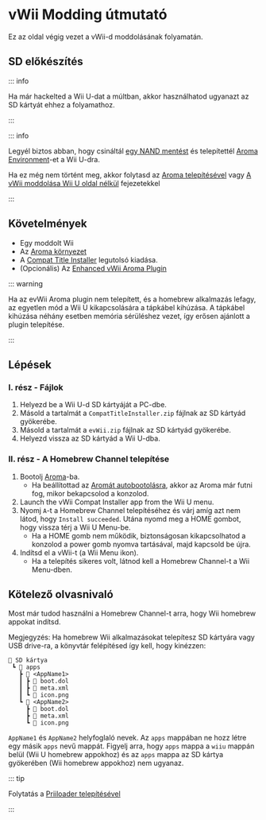 # vWii Modding útmutató

Ez az oldal végig vezet a vWii-d moddolásának folyamatán.

## SD előkészítés

::: info

Ha már hackelted a Wii U-dat a múltban, akkor használhatod ugyanazt az SD kártyát ehhez a folyamathoz.

:::

::: info

Legyél biztos abban, hogy csináltál [egy NAND mentést](https://wiiu.hacks.guide/aroma/nand-backup) és telepítettél [Aroma Environment](https://aroma.foryour.cafe/)-et a Wii U-dra.

Ha ez még nem történt meg, akkor folytasd az [Aroma telepítésével](https://wiiu.hacks.guide/aroma/getting-started) vagy [A vWii moddolása Wii U oldal nélkül](wiiu-nand-dumper) fejezetekkel

:::

## Követelmények

- Egy moddolt Wii
- Az [Aroma környezet](https://aroma.foryour.cafe/)
- A [Compat Title Installer](https://hb-app.store/wiiu/CompatTitleInstaller) legutolsó kiadása.
- (Opcionális) Az [Enhanced vWii Aroma Plugin](https://hb-app.store/wiiu/evWii)

::: warning

Ha az evWii Aroma plugin nem telepített, és a homebrew alkalmazás lefagy, az egyetlen mód a Wii U kikapcsolására a tápkábel kihúzása. A tápkábel kihúzása néhány esetben memória sérüléshez vezet, így erősen ajánlott a plugin telepítése.

:::

## Lépések

### I. rész - Fájlok

1. Helyezd be a Wii U-d SD kártyáját a PC-dbe.
2. Másold a tartalmát a `CompatTitleInstaller.zip` fájlnak az SD kártyád gyökerébe.
3. Másold a tartalmát a `evWii.zip` fájlnak az SD kártyád gyökerébe.
4. Helyezd vissza az SD kártyád a Wii U-dba.

### II. rész - A Homebrew Channel telepítése

1. Bootolj [Aroma](https://wiiu.hacks.guide/aroma/finalizing-setup)-ba.
   - Ha beállítottad az [Aromát autobootolásra](https://wiiu.hacks.guide/aroma/autobooting), akkor az Aroma már futni fog, mikor bekapcsolod a konzolod.
2. Launch the vWii Compat Installer app from the Wii U menu.
3. Nyomj `A`-t a Homebrew Channel telepítéséhez és várj amíg azt nem látod, hogy `Install succeeded`. Utána nyomd meg a HOME gombot, hogy vissza térj a Wii U Menu-be.
   - Ha a HOME gomb nem működik, biztonságosan kikapcsolhatod a konzolod a power gomb nyomva tartásával, majd kapcsold be újra.
4. Indítsd el a vWii-t (a Wii Menu ikon).
   - Ha a telepítés sikeres volt, látnod kell a Homebrew Channel-t a Wii Menu-dben.

## Kötelező olvasnivaló

Most már tudod használni a Homebrew Channel-t arra, hogy Wii homebrew appokat indítsd.

Megjegyzés: Ha homebrew Wii alkalmazásokat telepítesz SD kártyára vagy USB drive-ra, a könyvtár felépítésed így kell, hogy kinézzen:

```
💾 SD kártya
 ┗ 📁 apps
   ┣ 📁 <AppName1>
   ┃ ┣ 📄 boot.dol
   ┃ ┣ 📄 meta.xml
   ┃ ┗ 📄 icon.png
   ┗ 📁 <AppName2>
     ┣ 📄 boot.dol
     ┣ 📄 meta.xml
     ┗ 📄 icon.png
```

`AppName1` és `AppName2` helyfoglaló nevek. Az `apps` mappában ne hozz létre egy másik `apps` nevű mappát.
Figyelj arra, hogy `apps` mappa a `wiiu` mappán belül (Wii U homebrew appokhoz) és az `apps` mappa az SD kártya gyökerében (Wii homebrew appokhoz) nem ugyanaz.

::: tip

Folytatás a [Priiloader telepítésével](priiloader)

:::
